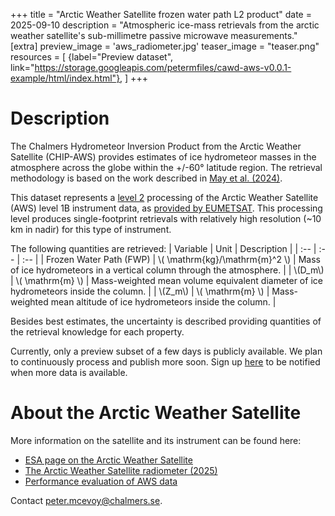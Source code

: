 +++
title = "Arctic Weather Satellite frozen water path L2 product"
date = 2025-09-10
description = "Atmospheric ice-mass retrievals from the arctic weather satellite's sub-millimetre passive microwave measurements."
[extra]
preview_image = 'aws_radiometer.jpg'
teaser_image = "teaser.png"
resources = [
    {label="Preview dataset", link="https://storage.googleapis.com/petermfiles/cawd-aws-v0.0.1-example/html/index.html"},
]
+++

# Description
The Chalmers Hydrometeor Inversion Product from the Arctic Weather Satellite (CHIP-AWS) provides
estimates of ice hydrometeor masses in the atmosphere across the globe within the +/-60° latitude region.
The retrieval methodology is based on the work described in [May et al. (2024)](https://doi.org/10.5194/amt-17-5957-2024).

This dataset represents a [level 2](https://www.earthdata.nasa.gov/learn/earth-observation-data-basics/data-processing-levels) processing of the Arctic Weather Satellite (AWS) level 1B instrument data, as [provided by EUMETSAT](https://data.eumetsat.int/product/EO:EUM:DAT:0905). This processing level produces single-footprint retrievals with relatively high resolution (~10 km in nadir) for this type of instrument.

The following quantities are retrieved:
| Variable | Unit | Description |
| :-- | :-- | :-- |
| Frozen Water Path (FWP) | \\( \mathrm{kg}/\mathrm{m}^2 \\) | Mass of ice hydrometeors in a vertical column through the atmosphere. |
| \\(D_m\\) | \\( \\mathrm{m} \\) | Mass-weighted mean volume equivalent diameter of ice hydrometeors inside the column. |
| \\(Z_m\\) | \\( \\mathrm{m} \\) | Mass-weighted mean altitude of ice hydrometeors inside the column. |

Besides best estimates, the uncertainty is described providing quantities of the retrieval knowledge for each property.


Currently, only a preview subset of a few days is publicly available. We plan to continuously process and publish more soon. Sign up [here](https://forms.office.com/Pages/ResponsePage.aspx?id=ZXoUKW1T-UO4AuChtc-dvzoW4eni9cRJuq9w4XVlkQlUNEVTNlJQMUhJQ04wMUFESFBFR0c1MjFOUi4u) to be notified when more data is available.

# About the Arctic Weather Satellite
More information on the satellite and its instrument can be found here:
- [ESA page on the Arctic Weather Satellite](https://www.esa.int/Applications/Observing_the_Earth/Meteorological_missions/Arctic_Weather_Satellite)
- [The Arctic Weather Satellite radiometer (2025)](https://doi.org/10.5194/amt-18-4709-2025)
- [Performance evaluation of AWS data](https://arctic-weather-satellite.org/)

Contact [peter.mcevoy@chalmers.se](mailto:peter.mcevoy@chalmers.se).
